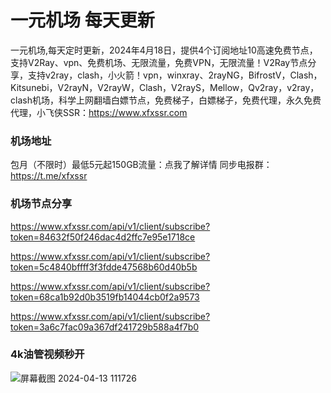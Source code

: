 # 一元机场 每天更新

一元机场,每天定时更新，2024年4月18日，提供4个订阅地址10高速免费节点，支持V2Ray、vpn、免费机场、无限流量，免费VPN，无限流量！V2Ray节点分享，支持v2ray，clash，小火箭！vpn，winxray、2rayNG，BifrostV，Clash，Kitsunebi，V2rayN，V2rayW，Clash，V2rayS，Mellow，Qv2ray，v2ray，clash机场，科学上网翻墙白嫖节点，免费梯子，白嫖梯子，免费代理，永久免费代理，小飞侠SSR：https://www.xfxssr.com
### 机场地址

包月（不限时）最低5元起150GB流量：点我了解详情
同步电报群：https://t.me/xfxssr

### 机场节点分享

https://www.xfxssr.com/api/v1/client/subscribe?token=84632f50f246dac4d2ffc7e95e1718ce

https://www.xfxssr.com/api/v1/client/subscribe?token=5c4840bffff3f3fdde47568b60d40b5b

https://www.xfxssr.com/api/v1/client/subscribe?token=68ca1b92d0b3519fb14044cb0f2a9573

https://www.xfxssr.com/api/v1/client/subscribe?token=3a6c7fac09a367df241729b588a4f7b0

### 4k油管视频秒开

![屏幕截图 2024-04-13 111726](https://github.com/xfxssr/ssnode/assets/160599155/38ebd832-e0a3-40fc-a3be-008cf5103b34)


